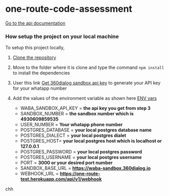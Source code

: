 # one-route-code-assessment

[Go to the api documentation](https://documenter.getpostman.com/view/7669287/UzBqpkNK)

### How setup the project on your local machine

To setup this project locally,

1. [Clone the repository](https://github.com/profchiso/one-route-code-assessment)

2. Move to the folder where it is clone and type the command `npm install` to install the dependencies

3. User this link [Get 360dialog sandbox api key](https://wa.me/4930609859535?text=START) to generate your API key for your whatapp number

4. Add the values of the environment variable as shown here [ENV vars](https://github.com/profchiso/one-route-code-assessment/blob/dev/sample.env)
   - WABA_SANDBOX_API_KEY = **the api key you get from step 3**
   - SANDBOX_NUMBER = **the sandbox number which is 4930609859535**
   - USER_NUMBER = **Your whatapp phone number**
   - POSTGRES_DATABASE = **your local postgres database name**
   - POSTGRES_DIALECT = **your local postgres dialet**
   - POSTGRES_HOST= **your local postgres host which is localhost or 127.0.0.1**
   - POSTGRES_PASSWORD = **your local postgres password**
   - POSTGRES_USERNAME = **your local postgres username**
   - PORT = **3000 or your desired port number**
   - SANDBOX_BASE_URL = **https://waba-sandbox.360dialog.io**
   - WEBHOOK_URL = **https://one-route-test.herokuapp.com/api/v1/webhook**

chh
